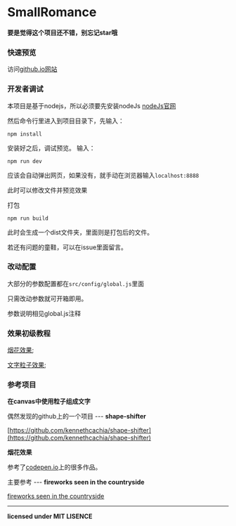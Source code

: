 # SmallRomance


**要是觉得这个项目还不错，别忘记star哦**


### 快速预览

访问[github.io网站](https://newnewking.github.io/SmallRomance/)


### 开发者调试

本项目是基于nodejs，所以必须要先安装nodeJs [nodeJs官网](https://nodejs.org/en/)

然后命令行里进入到项目目录下，先输入：

```
npm install
```

安装好之后，调试预览。  输入：
```
npm run dev
```

应该会自动弹出网页，如果没有，就手动在浏览器输入`localhost:8888`

此时可以修改文件并预览效果


打包
```
npm run build
```

此时会生成一个dist文件夹，里面则是打包后的文件。

若还有问题的童鞋，可以在issue里面留言。

### 改动配置
大部分的参数配置都在`src/config/global.js`里面

只需改动参数就可开箱即用。

参数说明相见global.js注释

### 效果初级教程

[烟花效果](https://github.com/NewNewKing/SmallRomance/issues/2);

[文字粒子效果](https://github.com/NewNewKing/SmallRomance/issues/3);


### 参考项目

**在canvas中使用粒子组成文字**

偶然发现的github上的一个项目 --- **shape-shifter**

[https://github.com/kennethcachia/shape-shifter](https://github.com/kennethcachia/shape-shifter)

**烟花效果**

参考了[codepen.io](https://codepen.io/search/pens?q=fireworks&limit=all&type=type-pens)上的很多作品。

主要参考 --- **fireworks seen in the countryside**

[fireworks seen in the countryside](https://codepen.io/K-T/pen/NjyNQy?q=fireworks&limit=all&type=type-pens)

---
**licensed under MIT LISENCE**
